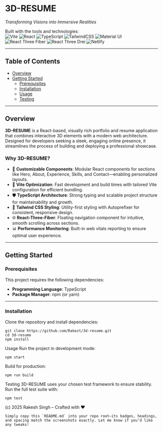 # 3D-RESUME  
*Transforming Visions into Immersive Realities*  

Built with the tools and technologies:  
![Vite](https://img.shields.io/badge/Vite-FF4A3D?style=for-the-badge&logo=vite&logoColor=white) ![React](https://img.shields.io/badge/React-20232A?style=for-the-badge&logo=react&logoColor=61DAFB) ![TypeScript](https://img.shields.io/badge/TypeScript-3178C6?style=for-the-badge&logo=typescript&logoColor=white) ![TailwindCSS](https://img.shields.io/badge/TailwindCSS-06B6D4?style=for-the-badge&logo=tailwind-css&logoColor=white) ![Material UI](https://img.shields.io/badge/Material%20UI-0081CB?style=for-the-badge&logo=material-ui&logoColor=white) ![React Three Fiber](https://img.shields.io/badge/React--Three--Fiber-20232A?style=for-the-badge&logo=react&logoColor=61DAFB) ![React Three Drei](https://img.shields.io/badge/React--Three--Drei-20232A?style=for-the-badge&logo=react&logoColor=61DAFB) ![Netlify](https://img.shields.io/badge/Netlify-00C7B7?style=for-the-badge&logo=netlify&logoColor=white)

---

## Table of Contents

- [Overview](#overview)
- [Getting Started](#getting-started)  
  - [Prerequisites](#prerequisites)  
  - [Installation](#installation)  
  - [Usage](#usage)  
  - [Testing](#testing)

---

## Overview

**3D-RESUME** is a React-based, visually rich portfolio and resume application that combines interactive 3D elements with a modern web architecture. Designed for developers seeking a sleek, engaging online presence, it streamlines the process of building and deploying a professional showcase.

### Why 3D-RESUME?

- 🔧 **Customizable Components**: Modular React components for sections like Hero, About, Experience, Skills, and Contact—enabling personalized layouts.  
- 🚄 **Vite Optimization**: Fast development and build times with tailored Vite configuration for efficient bundling.  
- 🛡️ **TypeScript Architecture**: Strong typing and scalable project structure for maintainability and growth.  
- 🎨 **Tailwind CSS Styling**: Utility-first styling with Autoprefixer for consistent, responsive design.  
- 🌐 **React-Three-Fiber**: Floating navigation component for intuitive, smooth scrolling across sections.  
- 📊 **Performance Monitoring**: Built-in web vitals reporting to ensure optimal user experience.

---

## Getting Started

### Prerequisites

This project requires the following dependencies:

- **Programming Language**: TypeScript  
- **Package Manager**: npm (or yarn)

---

### Installation

Clone the repository and install dependencies:

```
git clone https://github.com/Rakezt/3d-resume.git
cd 3d-resume
npm install
```
Usage
Run the project in development mode:
```
npm start
```
Build for production:
```
npm run build
```
Testing
3D-RESUME uses your chosen test framework to ensure stability. Run the full test suite with:
```
npm test
```
(c) 2025 Rakesh Singh – Crafted with ❤️
```
Simply copy this `README.md` into your repo root—its badges, headings, and spacing match the screenshots exactly. Let me know if you’d like any tweaks!
```



